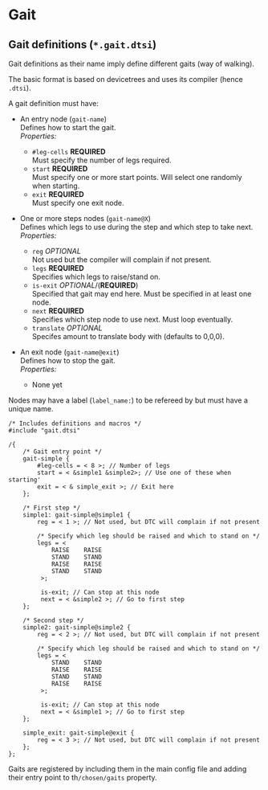 # Gait


## Gait definitions (`*.gait.dtsi`)

Gait definitions as their name imply define different gaits (way of walking). 

The basic format is based on devicetrees and uses its compiler (hence `.dtsi`).

A gait definition must have:

- An entry node (`gait-name`)  
    Defines how to start the gait.  
    _Properties:_
    - `#leg-cells` **REQUIRED**  
        Must specify the number of legs required.
    - `start` **REQUIRED**  
        Must specify one or more start points. Will select one randomly when starting.
    - `exit` **REQUIRED**  
        Must specify one exit node.

- One or more steps nodes (`gait-name@X`)  
    Defines which legs to use during the step and which step to take next.  
    _Properties:_
    - `reg` *OPTIONAL*  
        Not used but the compiler will complain if not present.
    - `legs` **REQUIRED**  
        Specifies which legs to raise/stand on.
    - `is-exit` *OPTIONAL*/(**REQUIRED**)  
        Specified that gait may end here. Must be specified in at least one node.
    - `next` **REQUIRED**  
        Specifies which step node to use next. Must loop eventually.
    - `translate` *OPTIONAL*  
        Specifes amount to translate body with (defaults to 0,0,0).
    
- An exit node (`gait-name@exit`)  
    Defines how to stop the gait.  
    _Properties:_
    - None yet
     
Nodes may have a label (`label_name:`) to be refereed by but must have a unique name. 

```dts
/* Includes definitions and macros */
#include "gait.dtsi"

/{
    /* Gait entry point */
    gait-simple {
        #leg-cells = < 8 >; // Number of legs
        start = < &simple1 &simple2>; // Use one of these when starting'
        exit = < & simple_exit >; // Exit here
    };

    /* First step */
    simple1: gait-simple@simple1 {
        reg = < 1 >; // Not used, but DTC will complain if not present
        
        /* Specify which leg should be raised and which to stand on */
        legs = <
            RAISE    RAISE
            STAND    STAND
            RAISE    RAISE
            STAND    STAND
         >;
         
         is-exit; // Can stop at this node
         next = < &simple2 >; // Go to first step
    };

    /* Second step */
    simple2: gait-simple@simple2 {
        reg = < 2 >; // Not used, but DTC will complain if not present
        
        /* Specify which leg should be raised and which to stand on */
        legs = <
            STAND    STAND
            RAISE    RAISE
            STAND    STAND
            RAISE    RAISE
         >;
         
         is-exit; // Can stop at this node
         next = < &simple1 >; // Go to first step
    };
    
    simple_exit: gait-simple@exit {
        reg = < 3 >; // Not used, but DTC will complain if not present
    };
};
```

Gaits are registered by including them in the main config file and adding their entry point to th`/chosen/gaits` property.
